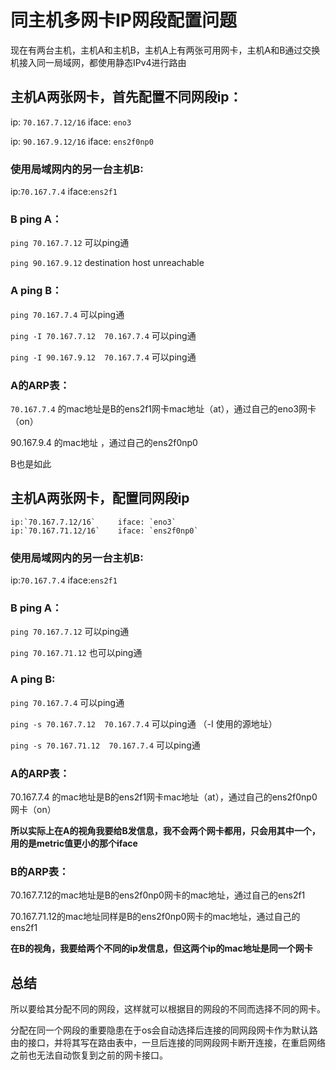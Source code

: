 # 同主机多网卡IP网段配置问题
现在有两台主机，主机A和主机B，主机A上有两张可用网卡，主机A和B通过交换机接入同一局域网，都使用静态IPv4进行路由
## 主机A两张网卡，首先配置不同网段ip：
ip: `70.167.7.12/16`   iface: `eno3`  

ip: `90.167.9.12/16`   iface: `ens2f0np0`   

### 使用局域网内的另一台主机B:
ip:`70.167.7.4` iface:`ens2f1`  

### B ping A：
`ping 70.167.7.12`  可以ping通   

`ping 90.167.9.12`  destination host unreachable  

### A ping B：
`ping 70.167.7.4`   可以ping通  

`ping -I 70.167.7.12  70.167.7.4` 可以ping通   

`ping -I 90.167.9.12  70.167.7.4` 可以ping通  


### A的ARP表：

 `70.167.7.4` 的mac地址是B的ens2f1网卡mac地址（at），通过自己的eno3网卡（on） 

90.167.9.4 的mac地址<imcomplete> ，通过自己的ens2f0np0   

B也是如此
## 主机A两张网卡，配置同网段ip
	ip:`70.167.7.12/16`     iface: `eno3`
	ip:`70.167.71.12/16`    iface: `ens2f0np0`   
 
### 使用局域网内的另一台主机B:   
ip:`70.167.7.4` iface:`ens2f1` 
### B ping A：
`ping 70.167.7.12` 可以ping通   

`ping 70.167.71.12` 也可以ping通   

### A ping B:
`ping 70.167.7.4` 可以ping通  

`ping -s 70.167.7.12  70.167.7.4` 可以ping通 （-I 使用的源地址）  

`ping -s 70.167.71.12  70.167.7.4` 可以ping通  

### A的ARP表：
70.167.7.4 的mac地址是B的ens2f1网卡mac地址（at），通过自己的ens2f0np0网卡（on）   

**所以实际上在A的视角我要给B发信息，我不会两个网卡都用，只会用其中一个，用的是metric值更小的那个iface**   

### B的ARP表：
70.167.7.12的mac地址是B的ens2f0np0网卡的mac地址，通过自己的ens2f1   

70.167.71.12的mac地址同样是B的ens2f0np0网卡的mac地址，通过自己的ens2f1  

**在B的视角，我要给两个不同的ip发信息，但这两个ip的mac地址是同一个网卡**

## 总结
所以要给其分配不同的网段，这样就可以根据目的网段的不同而选择不同的网卡。  


分配在同一个网段的重要隐患在于os会自动选择后连接的同网段网卡作为默认路由的接口，并将其写在路由表中，一旦后连接的同网段网卡断开连接，在重启网络之前也无法自动恢复到之前的网卡接口。

